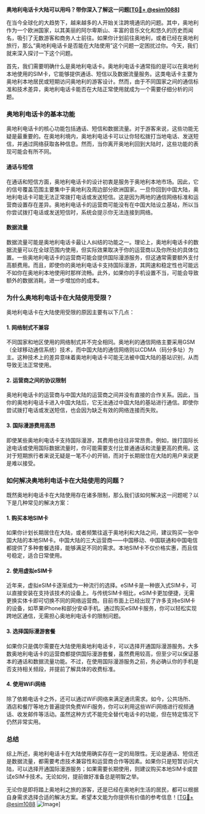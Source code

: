 **奥地利电话卡大陆可以用吗？带你深入了解这一问题[[TG💪+ @esim1088](https://t.me/s/esim1088)]**

在当今全球化的大趋势下，越来越多的人开始关注跨境通讯的问题。其中，奥地利作为一个欧洲国家，以其美丽的阿尔卑斯山、丰富的音乐文化和悠久的历史而闻名，吸引了无数游客和商务人士前往。如果你计划前往奥地利，或者已经在奥地利旅行，那么“奥地利电话卡是否能在大陆使用”这个问题一定困扰过你。今天，我们就来深入探讨一下这个问题。

首先，我们需要明确什么是奥地利电话卡。奥地利电话卡通常指的是可以在奥地利本地使用的SIM卡，它能够提供通话、短信以及数据流量服务。这类电话卡主要为奥地利本地居民或短期访问奥地利的游客设计。然而，由于不同国家之间的通信标准和技术差异，奥地利电话卡能否在大陆正常使用就成为一个需要仔细分析的问题。

### 奥地利电话卡的基本功能

奥地利电话卡的核心功能包括通话、短信和数据流量。对于游客来说，这些功能无疑是最重要的。在奥地利境内，奥地利电话卡可以让你轻松拨打当地电话、发送短信，并通过网络获取各种信息。然而，当你离开奥地利回到大陆时，这些功能的表现可能会有所不同。

#### 通话与短信

在通话和短信方面，奥地利电话卡的设计初衷是服务于奥地利本地市场。因此，它的信号覆盖范围主要集中于奥地利及周边部分欧洲国家。一旦你回到中国大陆，奥地利电话卡可能无法正常拨打电话或发送短信。这是因为两地的通信网络标准和运营商设置存在差异。奥地利电话卡的运营商可能没有在中国大陆设立基站，所以当你尝试拨打电话或发送短信时，系统会提示你无法连接到网络。

#### 数据流量

数据流量可能是奥地利电话卡最让人纠结的功能之一。理论上，奥地利电话卡的数据流量可以在全球范围内使用，但实际效果取决于你的运营商以及你所处的具体位置。一些奥地利电话卡的运营商可能会提供国际漫游服务，但这通常需要额外支付高额费用。而且，即使你的奥地利电话卡支持国际漫游，其网速和稳定性也可能远不如你在奥地利本地使用时那样流畅。此外，如果你的手机设置不当，可能会导致额外的数据消耗，进一步增加你的成本。

### 为什么奥地利电话卡在大陆使用受限？

奥地利电话卡在大陆使用受限的原因主要有以下几点：

#### 1. 网络制式不兼容

不同国家和地区使用的网络制式并不完全相同。奥地利的通信网络主要采用GSM（全球移动通信系统）技术，而中国大陆的通信网络则以CDMA（码分多址）为主。这种技术上的差异意味着奥地利电话卡可能无法被中国大陆的基站识别，从而导致无法正常使用。

#### 2. 运营商之间的协议限制

奥地利电话卡的运营商与中国大陆的运营商之间并没有直接的合作关系。因此，当你的奥地利电话卡进入中国大陆后，它无法通过中国大陆的基站进行通信。即使你尝试拨打电话或发送短信，也会因为缺乏有效的网络连接而失败。

#### 3. 国际漫游费用高昂

即使某些奥地利电话卡支持国际漫游，其费用也往往非常昂贵。例如，拨打国际长途电话或使用国际数据流量时，你可能需要支付比普通通话和流量更高的费用。这对于短期旅行者来说无疑是一笔不小的开销，而对于长期居住在大陆的用户来说更是难以接受。

### 如何解决奥地利电话卡在大陆使用的问题？

既然奥地利电话卡在大陆使用存在诸多限制，那么我们该如何解决这一问题呢？以下是几种常见的解决方案：

#### 1. 购买本地SIM卡

如果你计划长期居住在大陆，或者频繁往返于奥地利和大陆之间，建议购买一张中国大陆的本地SIM卡。中国大陆的三大运营商——中国移动、中国联通和中国电信都提供了多种套餐选择，能够满足不同的需求。本地SIM卡不仅价格实惠，而且信号稳定，适合日常使用。

#### 2. 使用虚拟eSIM卡

近年来，虚拟eSIM卡逐渐成为一种流行的选择。eSIM卡是一种嵌入式SIM卡，可以直接安装在支持该技术的设备上。与传统SIM卡相比，eSIM卡更加便捷，无需更换实体卡即可切换不同的网络运营商。目前市面上已经出现了许多支持eSIM卡的设备，如苹果iPhone和部分安卓手机。通过购买eSIM卡服务，你可以轻松实现跨地区通信，无需担心奥地利电话卡的限制问题。

#### 3. 选择国际漫游套餐

如果你只是偶尔需要在大陆使用奥地利电话卡，可以选择开通国际漫游服务。大多数奥地利电话卡的运营商都提供国际漫游套餐，虽然费用较高，但至少可以保证基本的通话和数据流量功能。不过，在使用国际漫游服务之前，务必确认你的手机是否支持相关频段，并提前了解具体的收费标准。

#### 4. 使用WiFi网络

除了依赖电话卡之外，还可以通过WiFi网络来满足通讯需求。如今，公共场所、酒店和餐厅等地方普遍提供免费WiFi服务，你可以利用这些WiFi网络进行视频通话、收发邮件等活动。虽然这种方式不能完全替代电话卡的功能，但在特定情况下仍然非常实用。

### 总结

综上所述，奥地利电话卡在大陆使用确实存在一定的局限性。无论是通话、短信还是数据流量，都需要考虑技术兼容性和运营商合作等因素。如果你只是短暂访问大陆，可以选择开通国际漫游服务；如果需要长期使用，则建议购买本地SIM卡或尝试eSIM卡技术。无论如何，提前做好准备总是明智之举。

无论你是即将踏上奥地利之旅的游客，还是已经在奥地利生活的居民，都可以根据自身需求选择合适的解决方案。希望本文能为你提供有价值的参考信息！[[TG💪+ @esim1088](https://t.me/s/esim1088) ![Image](https://i.postimg.cc/4NQfJmqS/Snipaste-2025-05-13-00-14-12.png)]